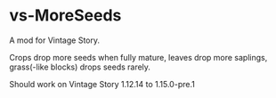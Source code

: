 # vs-MoreSeeds
A mod for Vintage Story.

Crops drop more seeds when fully mature, leaves drop more saplings, grass(-like blocks) drops seeds rarely.

Should work on Vintage Story 1.12.14 to 1.15.0-pre.1
